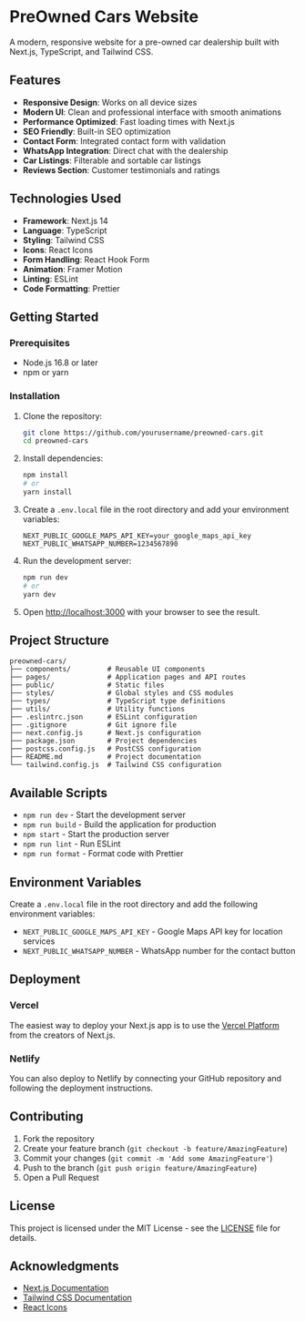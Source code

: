 # PreOwned Cars Website

A modern, responsive website for a pre-owned car dealership built with Next.js, TypeScript, and Tailwind CSS.

## Features

- **Responsive Design**: Works on all device sizes
- **Modern UI**: Clean and professional interface with smooth animations
- **Performance Optimized**: Fast loading times with Next.js
- **SEO Friendly**: Built-in SEO optimization
- **Contact Form**: Integrated contact form with validation
- **WhatsApp Integration**: Direct chat with the dealership
- **Car Listings**: Filterable and sortable car listings
- **Reviews Section**: Customer testimonials and ratings

## Technologies Used

- **Framework**: Next.js 14
- **Language**: TypeScript
- **Styling**: Tailwind CSS
- **Icons**: React Icons
- **Form Handling**: React Hook Form
- **Animation**: Framer Motion
- **Linting**: ESLint
- **Code Formatting**: Prettier

## Getting Started

### Prerequisites

- Node.js 16.8 or later
- npm or yarn

### Installation

1. Clone the repository:
   ```bash
   git clone https://github.com/yourusername/preowned-cars.git
   cd preowned-cars
   ```

2. Install dependencies:
   ```bash
   npm install
   # or
   yarn install
   ```

3. Create a `.env.local` file in the root directory and add your environment variables:
   ```
   NEXT_PUBLIC_GOOGLE_MAPS_API_KEY=your_google_maps_api_key
   NEXT_PUBLIC_WHATSAPP_NUMBER=1234567890
   ```

4. Run the development server:
   ```bash
   npm run dev
   # or
   yarn dev
   ```

5. Open [http://localhost:3000](http://localhost:3000) with your browser to see the result.

## Project Structure

```
preowned-cars/
├── components/         # Reusable UI components
├── pages/              # Application pages and API routes
├── public/             # Static files
├── styles/             # Global styles and CSS modules
├── types/              # TypeScript type definitions
├── utils/              # Utility functions
├── .eslintrc.json      # ESLint configuration
├── .gitignore          # Git ignore file
├── next.config.js      # Next.js configuration
├── package.json        # Project dependencies
├── postcss.config.js   # PostCSS configuration
├── README.md           # Project documentation
└── tailwind.config.js  # Tailwind CSS configuration
```

## Available Scripts

- `npm run dev` - Start the development server
- `npm run build` - Build the application for production
- `npm start` - Start the production server
- `npm run lint` - Run ESLint
- `npm run format` - Format code with Prettier

## Environment Variables

Create a `.env.local` file in the root directory and add the following environment variables:

- `NEXT_PUBLIC_GOOGLE_MAPS_API_KEY` - Google Maps API key for location services
- `NEXT_PUBLIC_WHATSAPP_NUMBER` - WhatsApp number for the contact button

## Deployment

### Vercel

The easiest way to deploy your Next.js app is to use the [Vercel Platform](https://vercel.com/new?utm_medium=default-template&filter=next.js&utm_source=create-next-app&utm_campaign=create-next-app-docs) from the creators of Next.js.

### Netlify

You can also deploy to Netlify by connecting your GitHub repository and following the deployment instructions.

## Contributing

1. Fork the repository
2. Create your feature branch (`git checkout -b feature/AmazingFeature`)
3. Commit your changes (`git commit -m 'Add some AmazingFeature'`)
4. Push to the branch (`git push origin feature/AmazingFeature`)
5. Open a Pull Request

## License

This project is licensed under the MIT License - see the [LICENSE](LICENSE) file for details.

## Acknowledgments

- [Next.js Documentation](https://nextjs.org/docs)
- [Tailwind CSS Documentation](https://tailwindcss.com/docs)
- [React Icons](https://react-icons.github.io/react-icons/)

